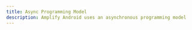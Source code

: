 ```yaml
---
title: Async Programming Model
description: Amplify Android uses an asynchronous programming model
---
```


<inline-fragment platform="android" src="~/lib/project-setup/fragments/android/async/async.md"></inline-fragment>
